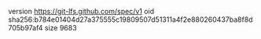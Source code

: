 version https://git-lfs.github.com/spec/v1
oid sha256:b784e01404d27a375555c19809507d51311a4f2e880260437ba8f8d705b97af4
size 9683
